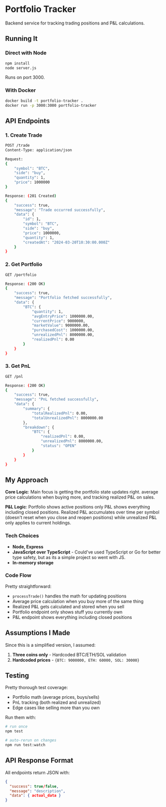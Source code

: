 # Portfolio Tracker

Backend service for tracking trading positions and P&L calculations.

## Running It

### Direct with Node
```bash
npm install
node server.js
```
Runs on port 3000.

### With Docker
```bash
docker build -t portfolio-tracker .
docker run -p 3000:3000 portfolio-tracker
```

## API Endpoints

### 1. Create Trade
```bash
POST /trade
Content-Type: application/json

Request:
{
    "symbol": "BTC",
    "side": "buy",
    "quantity": 1,
    "price": 1000000
}

Response: (201 Created)
{
    "success": true,
    "message": "Trade occurred successfully",
    "data": {
        "id": 1,
        "symbol": "BTC",
        "side": "buy",
        "price": 1000000,
        "quantity": 1,
        "createdAt": "2024-03-20T10:30:00.000Z"
    }
}
```

### 2. Get Portfolio
```bash
GET /portfolio

Response: (200 OK)
{
    "success": true,
    "message": "Portfolio fetched successfully",
    "data": {
        "BTC": {
            "quantity": 1,
            "avgEntryPrice": 1000000.00,
            "currentPrice": 9000000,
            "marketValue": 9000000.00,
            "purchasedCost": 1000000.00,
            "unrealizedPnl": 8000000.00,
            "realizedPnl": 0.00
        }
    }
}
```

### 3. Get PnL
```bash
GET /pnl

Response: (200 OK)
{
    "success": true,
    "message": "PnL fetched successfully",
    "data": {
        "summary": {
            "totalRealizedPnl": 0.00,
            "totalUnrealizedPnl": 8000000.00
        },
        "breakdown": {
            "BTC": {
                "realizedPnl": 0.00,
                "unrealizedPnl": 8000000.00,
                "status": "OPEN"
            }
        }
    }
}
```

## My Approach

**Core Logic**: Main focus is getting the portfolio state updates right. average price calculations when buying more, and tracking realized P&L on sales.

**P&L Logic**: Portfolio shows active positions only P&L shows everything including closed positions. Realized P&L accumulates over time per symbol (doesn't reset when you close and reopen positions) while unrealized P&L only applies to current holdings.


### Tech Choices
- **Node, Express**
- **JavaScript over TypeScript** - Could've used TypeScript or Go for better type safety, but as its a simple project so went with JS.
- **In-memory storage**

### Code Flow
Pretty straightforward:
- `processTrade()` handles the math for updating positions
- Average price calculation when you buy more of the same thing
- Realized P&L gets calculated and stored when you sell
- Portfolio endpoint only shows stuff you currently own
- P&L endpoint shows everything including closed positions

## Assumptions I Made

Since this is a simplified version, I assumed:

1. **Three coins only** - Hardcoded BTC/ETH/SOL validation
2. **Hardcoded prices** - `{BTC: 9000000, ETH: 60000, SOL: 30000}`


## Testing

Pretty thorough test coverage:
- Portfolio math (average prices, buys/sells)
- PnL tracking (both realized and unrealized)
- Edge cases like selling more than you own

Run them with:
```bash
# run once
npm test

# auto-rerun on changes
npm run test:watch
```

## API Response Format
All endpoints return JSON with:
```json
{
  "success": true/false,
  "message": "description",
  "data": { actual_data }
}
```